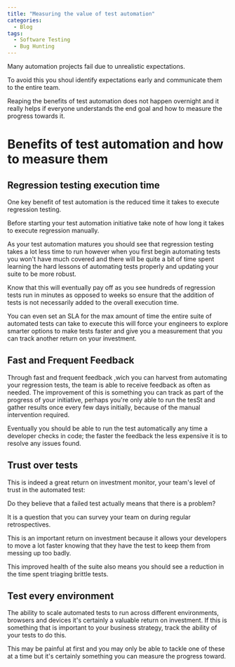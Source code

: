 ```yaml
---
title: "Measuring the value of test automation"
categories:
  - Blog
tags:
  - Software Testing
  - Bug Hunting
---
```



Many automation projects fail due to unrealistic expectations.


To avoid this you shoul identify expectations early and communicate them to  the entire team.

Reaping the benefits of  test automation does not happen  overnight and it really helps if  everyone understands the end goal and  how to measure the progress towards it.



<h1>Benefits of test automation and how to measure them</h1>

<h2>Regression testing execution time</h2>

One key benefit of test automation is the reduced time it takes to execute regression testing.

Before starting your test automation initiative take note of how long it  takes to execute regression manually.

As  your test automation matures you should  see that regression testing takes a lot  less time to run however when you first  begin automating tests you won't have  much covered and there will be quite a  bit of time spent learning the hard  lessons of automating tests properly and  updating your suite to be more robust.

Know that this will eventually pay off  as you see hundreds of regression tests  run in minutes as opposed to weeks so  ensure that the addition of tests is not  necessarily added to the overall execution  time.

You can even set an SLA for the max  amount of time the entire suite of  automated tests can take to execute this  will force your engineers to explore  smarter options to make tests faster and  give you a measurement that you can  track another return on your investment.


<h2>Fast and Frequent Feedback</h2>

Through fast and frequent feedback ,wich you can harvest from automating your regression tests, the team is able to receive feedback as often as  needed.  The improvement of this is something you  can track as part of the progress of  your initiative, perhaps you're only able to run the tesSt and gather results once  every few days initially, because of the  manual intervention required. 

Eventually  you should be able to run the test automatically any time a developer checks in code; the faster the feedback  the less expensive it is to resolve any  issues found.


<h2> Trust over tests</h2>

This is indeed a great return on investment monitor, your team's level of  trust in the automated test:

Do they  believe that a failed test actually  means that there is a problem? 

It is a question that you can survey your team on during regular retrospectives.

This is  an important return on investment  because it allows your developers to  move a lot faster knowing that they have  the test to keep them from messing up  too badly.

This improved health of the suite also means you should see a reduction in the time spent triaging brittle tests.


<h2> Test every environment </h2>

The ability to scale  automated tests to run across different environments, browsers and devices it's certainly a valuable return on  investment. If this is something that is  important to your business strategy,  track the ability of your tests to do  this.


This may be painful at first and  you may only be able to tackle one of  these at a time but it's certainly  something you can measure the progress  toward.



